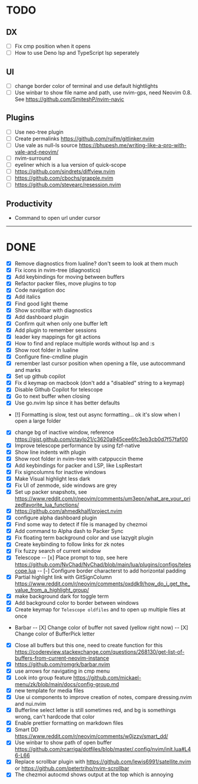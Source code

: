 # TODO

## DX

- [ ] Fix cmp position when it opens
- [ ] How to use Deno lsp and TypeScript lsp seperately

## UI

- [ ] change border color of terminal and use default hightlights
- [ ] Use winbar to show file name and path, use nvim-gps, need Neovim 0.8. See https://github.com/SmiteshP/nvim-navic

## Plugins

- [ ] Use neo-tree plugin
- [ ] Create permalinks https://github.com/ruifm/gitlinker.nvim
- [ ] Use vale as null-ls source https://bhupesh.me/writing-like-a-pro-with-vale-and-neovim/
- [ ] nvim-surround
- [ ] eyeliner which is a lua version of quick-scope
- [ ] https://github.com/sindrets/diffview.nvim
- [ ] https://github.com/cbochs/grapple.nvim
- [ ] https://github.com/stevearc/resession.nvim

## Productivity

- Command to open url under cursor

---

# DONE

- [x] Remove diagnostics from lualine? don't seem to look at them much
- [x] Fix icons in nvim-tree (diagnostics)
- [x] Add keybindings for moving between buffers
- [x] Refactor packer files, move plugins to top
- [x] Code navigation doc
- [x] Add italics
- [x] Find good light theme
- [x] Show scrollbar with diagnostics
- [x] Add dashboard plugin
- [x] Confirm quit when only one buffer left
- [x] Add plugin to remember sessions
- [x] leader key mappings for git actions
- [x] How to find and replace multiple words without lsp and :s
- [x] Show root folder in lualine
- [x] Configure fine-cmdline plugin
- [x] remember last cursor position when opening a file, use autocommand and marks
- [x] Set up github copilot
- [x] Fix d keymap on macbook (don't add a "disabled" string to a keymap)
- [x] Disable Github Copilot for telescope
- [x] Go to next buffer when closing
- [x] Use go.nvim lsp since it has better defaults
- [!] Formatting is slow, test out async formatting... ok it's slow when I open a large folder
- [x] change bg of inactive window, reference https://gist.github.com/ctaylo21/c3620a945cee6fc3eb3cb0d7f57faf00
- [x] Improve telescope performance by using fzf-native
- [x] Show line indents with plugin
- [x] Show root folder in nvim-tree with catppuccin theme
- [x] Add keybindings for packer and LSP, like LspRestart
- [x] Fix signcolumns for inactive windows
- [x] Make Visual highlight less dark
- [x] Fix UI of zenmode, side windows are grey
- [x] Set up packer snapshots, see https://www.reddit.com/r/neovim/comments/um3epn/what_are_your_prizedfavorite_lua_functions/
- [x] https://github.com/ahmedkhalf/project.nvim
- [x] configure alpha dashboard plugin
- [x] Find some way to detect if file is managed by chezmoi
- [x] Add command to Alpha dash to Packer Sync
- [x] Fix floating term background color and use lazygit plugin
- [x] Create keybinding to follow links for zk notes
- [x] Fix fuzzy search of current window
- [x] Telescope
      -- [x] Place prompt to top, see here https://github.com/NvChad/NvChad/blob/main/lua/plugins/configs/telescope.lua
      -- [-] Configure border characterst to add horizontal padding
- [x] Partial highlight link with GitSignColumn https://www.reddit.com/r/neovim/comments/oxddk9/how_do_i_get_the_value_from_a_highlight_group/
- [x] make background dark for toggle term
- [x] Add background color to border between windows
- [x] Create keymap for `Telescope oldfiles` and to open up multiple files at once
- Barbar
  -- [X] Change color of buffer not saved (yellow right now)
  -- [X] Change color of BufferPick letter
- [x] Close all buffers but this one, need to create function for this https://codereview.stackexchange.com/questions/268130/get-list-of-buffers-from-current-neovim-instance
- [x] https://github.com/romgrk/barbar.nvim
- [x] use arrows for navigating in cmp menu
- [x] Look into group feature https://github.com/mickael-menu/zk/blob/main/docs/config-group.md
- [x] new template for media files
- [x] Use ui components to improve creation of notes, compare dressing.nvim and nui.nvim
- [x] Bufferline select letter is still sometimes red, and bg is somethings wrong, can't hardcode that color
- [x] Enable prettier formatting on markdown files
- [x] Smart DD https://www.reddit.com/r/neovim/comments/w0jzzv/smart_dd/
- [x] Use winbar to show path of open buffer https://github.com/rcarriga/dotfiles/blob/master/.config/nvim/init.lua#L46-L66
- [x] Replace scrollbar plugin with https://github.com/lewis6991/satellite.nvim or https://github.com/petertriho/nvim-scrollbar
- [x] The chezmoi autocmd shows output at the top which is annoying
